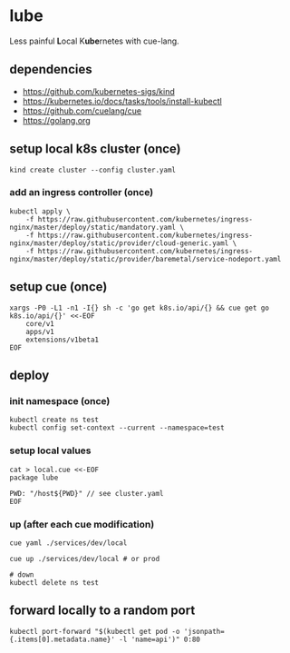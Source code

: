 # lube

Less painful **L**ocal K**ube**rnetes with cue-lang.

## dependencies

- https://github.com/kubernetes-sigs/kind
- https://kubernetes.io/docs/tasks/tools/install-kubectl
- https://github.com/cuelang/cue
- https://golang.org

## setup local k8s cluster (once)

```
kind create cluster --config cluster.yaml
```

### add an ingress controller (once)

```
kubectl apply \
	-f https://raw.githubusercontent.com/kubernetes/ingress-nginx/master/deploy/static/mandatory.yaml \
	-f https://raw.githubusercontent.com/kubernetes/ingress-nginx/master/deploy/static/provider/cloud-generic.yaml \
	-f https://raw.githubusercontent.com/kubernetes/ingress-nginx/master/deploy/static/provider/baremetal/service-nodeport.yaml
```


## setup cue (once)

```
xargs -P0 -L1 -n1 -I{} sh -c 'go get k8s.io/api/{} && cue get go k8s.io/api/{}' <<-EOF
	core/v1
	apps/v1
	extensions/v1beta1
EOF
```


## deploy

### init namespace (once)

```
kubectl create ns test
kubectl config set-context --current --namespace=test
```

### setup local values

```
cat > local.cue <<-EOF
package lube

PWD: "/host${PWD}" // see cluster.yaml
EOF
```

### up (after each cue modification)

```
cue yaml ./services/dev/local

cue up ./services/dev/local # or prod

# down
kubectl delete ns test
```


## forward locally to a random port

```
kubectl port-forward "$(kubectl get pod -o 'jsonpath={.items[0].metadata.name}' -l 'name=api')" 0:80
```
